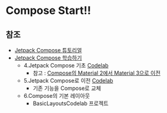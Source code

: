 # Compose Start!!

## 참조
- [Jetpack Compose 튜토리얼](https://developer.android.com/jetpack/compose/tutorial?hl=ko)
- [Jetpack Compose 학습하기](https://developer.android.com/courses/pathways/compose?hl=ko)
    - 4.Jetpack Compose 기초 [Codelab](https://developer.android.com/codelabs/jetpack-compose-basics?hl=ko&continue=https%3A%2F%2Fdeveloper.android.com%2Fcourses%2Fpathways%2Fcompose%3Fhl%3Dko%23codelab-https%3A%2F%2Fdeveloper.android.com%2Fcodelabs%2Fjetpack-compose-basics#0)
        - 참고 : [Compose의 Material 2에서 Material 3으로 이전](https://developer.android.com/jetpack/compose/designsystems/material2-material3?hl=ko)
    - 5.Jetpack Compose로 이전 [Codelab](https://developer.android.com/codelabs/jetpack-compose-migration?hl=ko&continue=https%3A%2F%2Fdeveloper.android.com%2Fcourses%2Fpathways%2Fcompose%3Fhl%3Dko%23codelab-https%3A%2F%2Fdeveloper.android.com%2Fcodelabs%2Fjetpack-compose-migration#0)
      - 기존 기능을 Compose로 교체
    - 6.Compose의 기본 레이아웃
      - BasicLayoutsCodelab 프로젝트